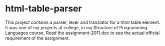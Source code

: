 html-table-parser
=================

This project contains a parser, lexer and translator for a html table element. It was one of my projects at college, in my Structure of Programming Languages course. Read the assignment-2011.doc to see the actual official requirement of the assignment.
